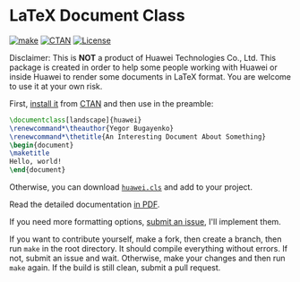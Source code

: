 # LaTeX Document Class

[![make](https://github.com/yegor256/huawei.cls/actions/workflows/l3build.yml/badge.svg)](https://github.com/yegor256/huawei.cls/actions/workflows/l3build.yml)
[![CTAN](https://img.shields.io/ctan/v/huawei)](https://ctan.org/pkg/huawei)
[![License](https://img.shields.io/badge/license-MIT-green.svg)](https://github.com/yegor256/huawei.cls/blob/master/LICENSE.txt)

Disclaimer: This is **NOT** a product of Huawei Technologies Co., Ltd.
This package is created in order to help some people working
with Huawei or inside Huawei to render some documents in LaTeX format.
You are welcome to use it at your own risk.

First,
[install it](https://en.wikibooks.org/wiki/LaTeX/Installing_Extra_Packages)
from [CTAN](https://ctan.org/pkg/huawei) 
and then use in the preamble:

```tex
\documentclass[landscape]{huawei}
\renewcommand*\theauthor{Yegor Bugayenko}
\renewcommand*\thetitle{An Interesting Document About Something}
\begin{document}
\maketitle
Hello, world!
\end{document}
```

Otherwise, you can download
[`huawei.cls`](https://yegor256.github.io/huawei.cls/huawei.cls)
and add to your project.

Read the detailed documentation
[in PDF](http://mirrors.ctan.org/macros/latex/contrib/huawei/huawei.pdf).

If you need more formatting options, 
[submit an issue](https://github.com/yegor256/huawei.cls/issues), 
I'll implement them.

If you want to contribute yourself, make a fork, then create a branch, 
then run `make` in the root directory.
It should compile everything without errors. If not, submit an issue and wait.
Otherwise, make your changes and then run `make` again. If the build is
still clean, submit a pull request.
